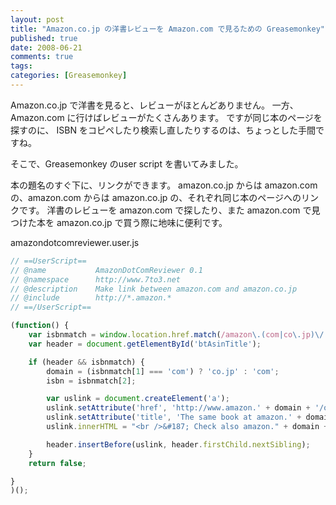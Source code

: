 ```yaml
---
layout: post
title: "Amazon.co.jp の洋書レビューを Amazon.com で見るための Greasemonkey"
published: true
date: 2008-06-21
comments: true
tags: 
categories: [Greasemonkey]
---
```

Amazon.co.jp で洋書を見ると、レビューがほとんどありません。
一方、Amazon.com に行けばレビューがたくさんあります。
ですが同じ本のページを探すのに、 ISBN をコピペしたり検索し直したりするのは、ちょっとした手間ですね。

そこで、Greasemonkey のuser script を書いてみました。

本の題名のすぐ下に、リンクができます。
amazon.co.jp からは amazon.com の、amazon.com からは amazon.co.jp の、それぞれ同じ本のページへのリンクです。
洋書のレビューを amazon.com で探したり、また amazon.com で見つけた本を amazon.co.jp で買う際に地味に便利です。

amazondotcomreviewer.user.js

```js
// ==UserScript==
// @name           AmazonDotComReviewer 0.1
// @namespace      http://www.7to3.net
// @description    Make link between amazon.com and amazon.co.jp
// @include        http://*.amazon.*
// ==/UserScript==

(function() {
	var isbnmatch = window.location.href.match(/amazon\.(com|co\.jp)\/.*\/([0-1][0-9A-Z]{9})\//);
	var header = document.getElementById('btAsinTitle');

	if (header && isbnmatch) {
		domain = (isbnmatch[1] === 'com') ? 'co.jp' : 'com';
		isbn = isbnmatch[2];

		var uslink = document.createElement('a');
		uslink.setAttribute('href', 'http://www.amazon.' + domain + '/o/ASIN/' + isbn + '/');
		uslink.setAttribute('title', 'The same book at amazon.' + domain);
		uslink.innerHTML = "<br />&#187; Check also amazon." + domain + "!";

		header.insertBefore(uslink, header.firstChild.nextSibling);
	}
	return false;

}
)();
```

